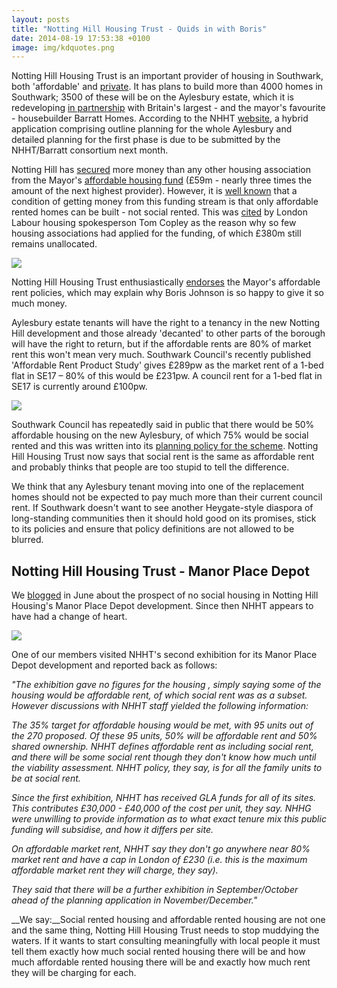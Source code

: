 ```yaml
---
layout: posts
title: "Notting Hill Housing Trust - Quids in with Boris"
date: 2014-08-19 17:53:38 +0100
image: img/kdquotes.png
---
```

Notting Hill Housing Trust is an important provider of housing in Southwark, both 'affordable' and [private](http://www.southwarknews.co.uk/00,news,26531,440,00.htm). It has plans to build more than 4000 homes in Southwark; 3500 of these will be on the Aylesbury estate, which it is redeveloping [in partnership](http://www.nottinghillhousing.org.uk/about-us/building-new-homes/our-developments/aylesbury-estate-southwark) with Britain's largest - and the mayor's favourite - housebuilder Barratt Homes. According to the NHHT [website](http://www.nottinghillhousing.org.uk/asset/view/6912.pdf), a hybrid application comprising outline planning for the whole Aylesbury and detailed planning for the first phase is due to be submitted by the NHHT/Barratt consortium next month.

Notting Hill has [secured](http://www.insidehousing.co.uk/development/greater-london-authority-allocates-404m-for-affordable-homes/7004790.article) more money than any other housing association from the Mayor's [affordable housing fund](http://www.london.gov.uk/priorities/housing-land/increasing-housing-supply/affordable-homes-programme) (£59m - nearly three times the amount of the next highest provider). However, it is [well known](http://www.cih.org/news-article/display/vpathDCR/templatedata/cih/news-article/data/Losing_social_homes_means_we_are_storing_up_trouble) that a condition of getting money from this funding stream is that only affordable rented homes can be built - not social rented. This was [cited](http://www.insidehousing.co.uk//7005104.article) by London Labour housing spokesperson Tom Copley as the reason why so few housing associations had applied for the funding, of which £380m still remains unallocated.  

![](http://crappistmartin.github.io/images/nottinghillfunding.png)


Notting Hill Housing Trust enthusiastically [endorses](/2014-06-16-notting-hill-housing-no-social-housing) the Mayor's affordable rent policies, which may explain why Boris Johnson is so happy to give it so much money.

Aylesbury estate tenants will have the right to a tenancy in the new Notting Hill development and those already 'decanted' to other parts of the borough will have the right to return, but if the affordable rents are 80% of market rent this won't mean very much. Southwark Council's recently published 'Affordable Rent Product Study' gives £289pw as the market rent of a 1-bed flat in SE17 – 80% of this would be £231pw.  A council rent for a 1-bed flat in SE17 is currently around £100pw.

![](http://crappistmartin.github.io/images/SouthwarkMarketRents.png)
 

Southwark Council has repeatedly said in public that there would be 50% affordable housing on the new Aylesbury, of which 75% would be social rented and this was written into its [planning policy for the scheme](http://www.southwark.gov.uk/info/200211/area_action_plans/1327/aylesbury_area_action_plan). Notting Hill Housing Trust now says that social rent is the same as affordable rent and probably thinks that people are too stupid to tell the difference. 

We think that any Aylesbury tenant moving into one of the replacement homes should not be expected to pay much more than their current council rent. If Southwark doesn't want to see another Heygate-style diaspora of long-standing communities then it should hold good on its promises, stick to its policies and ensure that policy definitions are not allowed to be blurred.



## Notting Hill Housing Trust - Manor Place Depot
We [blogged](/2014-06-16-notting-hill-housing-no-social-housing/) in June about the prospect of no social housing in Notting Hill Housing's Manor Place Depot development. Since then NHHT appears to have had a change of heart. 

![](http://crappistmartin.github.io/images/manorplace.jpg)

One of our members visited NHHT's second exhibition for its Manor Place Depot development and reported back as follows:

_"The exhibition gave no figures for the housing , simply saying some of the housing would be affordable rent, of which social rent was as a subset.  However discussions with NHHT staff yielded the following information:_

_The 35% target for affordable housing would be met, with 95 units out of the 270 proposed.  Of these 95 units, 50% will be affordable rent and 50% shared ownership.  NHHT defines affordable rent as including social rent, and there will be some social rent though they don't know how much until the viability assessment.  NHHT policy, they say, is for all the family units to be at social rent._

_Since the first exhibition, NHHT has received GLA funds for all of its sites.  This contributes £30,000 - £40,000 of the cost per unit, they say.  NHHG were unwilling to provide information as to what exact tenure mix this public funding will subsidise, and how it differs per site._ 

_On affordable market rent, NHHT say they don't go anywhere near 80% market rent and have a cap in London of £230 (i.e. this is the maximum affordable market rent they will charge, they say)._

_They said that there will be a further exhibition in September/October ahead of the planning application in November/December."_ 

__We say:__Social rented housing and affordable rented housing are not one and the same thing, Notting Hill Housing Trust needs to stop muddying the waters. If it wants to start consulting meaningfully with local people it must tell them exactly how much social rented housing there will be and how much affordable rented housing there will be and exactly how much rent they will be charging for each.
